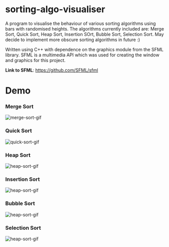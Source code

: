 # sorting-algo-visualiser
A program to visualise the behaviour of various sorting algorithms using bars with randomised heights. The algorithms currently included are: Merge Sort, Quick Sort, Heap Sort, Insertion SOrt, Bubble Sort, Selection Sort. May decide to implement more obscure sorting algorithms in future :) 

Written using C++ with dependence on the graphics module from the SFML library. SFML is a multimedia API which was used for creating the window and graphics for this project.

**Link to SFML**: https://github.com/SFML/sfml

# Demo
### Merge Sort
![merge-sort-gif](https://drive.google.com/uc?export=view&id=1oUUSKfmZ0HXq8mJf7BkUd2cSaHDwJTR3)

### Quick Sort
![quick-sort-gif](https://drive.google.com/uc?export=view&id=1Uqj3nxt3GiFTDvZeaNWAK4NO-wEEKmYT)

### Heap Sort
![heap-sort-gif](https://drive.google.com/uc?export=view&id=1Xk-dOyYInavK9twv0tH5r_J80Ptfz5JY)

### Insertion Sort
![heap-sort-gif](https://drive.google.com/uc?export=view&id=1TPWn4NpFVRxjUF77RvUspW07P5Yr43I5)

### Bubble Sort
![heap-sort-gif](https://drive.google.com/uc?export=view&id=1Lrwh1Xt1ndhjlhx9qVTtELLZ1IQJiA9w)

### Selection Sort 
![heap-sort-gif](https://drive.google.com/uc?export=view&id=1QFHbLqppbpugKI3U_k8HOkCUNNTfCZ6_)
